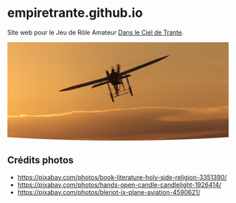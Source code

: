 # empiretrante.github.io

Site web pour le Jeu de Rôle Amateur [Dans le Ciel de Trante](https://empiretrante.github.io/).

[![](https://github.com/EmpireTrante/EmpireTrante.github.io/blob/main/media/website/site-background.png)](https://empiretrante.github.io/)

## Crédits photos

- https://pixabay.com/photos/book-literature-holy-side-religion-3351390/
- https://pixabay.com/photos/hands-open-candle-candlelight-1926414/
- https://pixabay.com/photos/bleriot-ix-plane-aviation-4590621/
